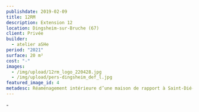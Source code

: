 ```yaml
---
publishdate: 2019-02-09
title: 12RM
description: Extension 12
location: Dingsheim-sur-Bruche (67)
client: Privée
builder:
  - atelier aSHe
period: "2021"
surface: 20 m²
cost: "-"
images:
  - /img/upload/12rm_logo_220428.jpg
  - /img/upload/pers-dingsheim_def_l.jpg
featured_image_id: 4
metadesc: Réaménagement intérieure d’une maison de rapport à Saint-Dié-des-Vosges.
---
```

\-